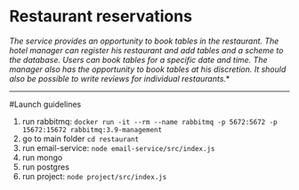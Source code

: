 # Restaurant reservations

*The service provides an opportunity to book tables in the restaurant. The hotel manager can register his restaurant and add tables and a scheme to the database. Users can book tables for a specific date and time. The manager also has the opportunity to book tables at his discretion. It should also be possible to write reviews for individual restaurants.**

---

#Launch guidelines
1. run rabbitmq: `docker run -it --rm --name rabbitmq -p 5672:5672 -p 15672:15672 rabbitmq:3.9-management`
2. go to main folder `cd restaurant`
5. run email-service: `node email-service/src/index.js`
3. run mongo
4. run postgres
6. run project: `node project/src/index.js`
